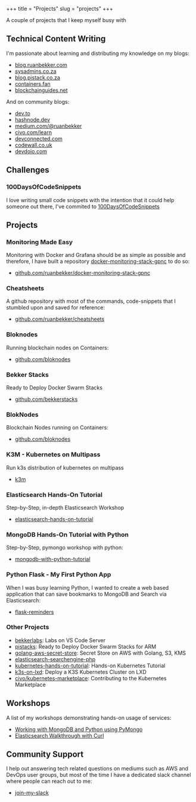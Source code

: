 +++
title = "Projects"
slug = "projects"
+++

A couple of projects that I keep myself busy with

## Technical Content Writing

I'm passionate about learning and distributing my knowledge on my blogs:

* [blog.ruanbekker.com](https://blog.ruanbekker.com?referral_source=ruan.dev)
* [sysadmins.co.za](https://sysadmins.co.za?referral_source=ruan.dev)
* [blog.pistack.co.za](https://blog.pistack.co.za?referral_source=ruan.dev)
* [containers.fan](https://containers.fan?referral_source=ruan.dev)
* [blockchainguides.net](https://blockchainguides.net?referral_source=ruan.dev)

And on community blogs:

* [dev.to](https://dev.to/ruanbekker)
* [hashnode.dev](https://hashnode.com/@ruanbekker)
* [medium.com/@ruanbekker](https://medium.com/@ruanbekker)
* [civo.com/learn](https://www.civo.com/learn/setup-a-3-node-docker-swarm)
* [devconnected.com](https://devconnected.com/author/ruan_bekker/)
* [codewall.co.uk](https://www.codewall.co.uk/author/ruanbekker/)
* [devdojo.com](https://devdojo.com/ruanbekker)

## Challenges

### 100DaysOfCodeSnippets

I love writing small code snippets with the intention that it could help someone out there, I've commited to [100DaysOfCodeSnippets](https://twitter.com/search?f=top&q=(%23100DaysOfCodeSnippets)%20(from%3Aruanbekker)&src=typed_query)

## Projects

### Monitoring Made Easy

Monitoring with Docker and Grafana should be as simple as possible and therefore, I have built a repository [docker-monitoring-stack-gpnc](https://github.com/ruanbekker/docker-monitoring-stack-gpnc) to do so:

- [github.com/ruanbekker/docker-monitoring-stack-gpnc](https://github.com/ruanbekker/docker-monitoring-stack-gpnc)

### Cheatsheets

A github repository with most of the commands, code-snippets that I stumbled upon and saved for reference:

- [github.com/ruanbekker/cheatsheets](https://github.com/ruanbekker/cheatsheets)

### Bloknodes

Running blockchain nodes on Containers:

- [github.com/bloknodes](https://github.com/bloknodes)

### Bekker Stacks

Ready to Deploy Docker Swarm Stacks

- [github.com/bekkerstacks](https://github.com/bekkerstacks)

### BlokNodes

Blockchain Nodes running on Containers:

- [github.com/bloknodes](https://github.com/bloknodes/welcome)

### K3M - Kubernetes on Multipass

Run k3s distribution of kubernetes on multipass

- [k3m](https://github.com/ruanbekker/k3m)

### Elasticsearch Hands-On Tutorial

Step-by-Step, in-depth Elasticsearch Workshop

* [elasticsearch-hands-on-tutorial](https://github.com/ruanbekker/elasticsearch-demo)

### MongoDB Hands-On Tutorial with Python

Step-by-Step, pymongo workshop with python:

* [mongodb-with-python-tutorial](https://github.com/ruanbekker/mongodb-with-python-tutorial)

### Python Flask - My First Python App

When I was busy learning Python, I wanted to create a web based application that can save bookmarks to MongoDB and Search via Elasticsearch:

* [flask-reminders](https://github.com/ruanbekker/flask-reminders)

### Other Projects

* [bekkerlabs](https://github.com/ruanbekker/docker-vscode-server): Labs on VS Code Server
* [pistacks](https://github.com/pistacks?tab=repositories): Ready to Deploy Docker Swarm Stacks for ARM
* [golang-aws-secret-store](https://github.com/ruanbekker/golang-aws-secret-store): Secret Store on AWS with Golang, S3, KMS
* [elasticsearch-searchengine-php](https://gitlab.com/rbekker87/searchengine-php-es)
* [kubernetes-hands-on-tutorial](https://github.com/ruanbekker/kubernetes-hands-on-demo): Hands-on Kubernetes Tutorial
* [k3s-on-lxd](https://github.com/ruanbekker/k3s-on-lxd): Deploy a K3S Kubernetes Cluster on LXD
* [civo/kubernetes-marketplace](https://github.com/civo/kubernetes-marketplace): Contributing to the Kubernetes Marketplace

## Workshops

A list of my workshops demonstrating hands-on usage of services:

* [Working with MongoDB and Python using PyMongo](https://github.com/ruanbekker/mongodb-with-python-tutorial)
* [Elasticsearch Walkthrough with Curl](https://github.com/ruanbekker/elasticsearch-demo)

## Community Support

I help out answering tech related questions on mediums such as AWS and DevOps user groups, but most of the time I have a dedicated slack channel where people can reach out to me:

* [join-my-slack](https://linux-hackers-slack.herokuapp.com)


